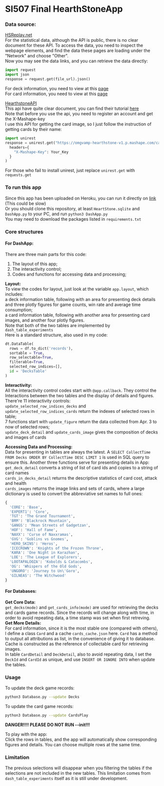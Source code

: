 # SI507 Final HearthStoneApp
### Data source:   
[HSReplay.net](https://hsreplay.net/)      
For the statistical data, although the API is public, there is no clear document for these API.
To access the data, you need to inspect the webpage elements, and find the data these pages
are loading under the "Network" and choose "Other".  
Now you may see the data links, and you can retrieve the data directly:  
```python
import request
import json
response = request.get(file_url).json()
```
For deck information, you need to view at this [page](https://hsreplay.net/decks/)   
For card information, you need to view at this [page](https://hsreplay.net/cards/)  

[HearthstoneAPI](http://hearthstoneapi.com/#start)   
This api have quite clear document, you can find their tutorial [here](https://market.mashape.com/omgvamp/hearthstone)  
Note that before you use the api, you need to register an account and get the X-Mashape-key   
I use this API for getting the card image, so I just follow the instruction of getting cards by their name:
```python
import unirest
response = unirest.get("https://omgvamp-hearthstone-v1.p.mashape.com/cards/search/{name}",
  headers={
    "X-Mashape-Key": Your_Key
  }
)
```
For those who fail to install unirest, just replace `unirest.get` with `requests.get`

### To run this app
Since this app has been uploaded on Heroku, you can run it directly on [link](si-507-final-hearthstone-app.herokuapp.com) (This could be slow)  
Or you should clone this repository, at least `HeartStone.sqlite` and `DashApp.py`
to your PC, and run `python3 DashApp.py`  
You may need to download the packages listed in `requirements.txt`  

### Core structures
#### For DashApp:
There are three main parts for this code:  
1. The layout of this app;     
2. The interactivity control;
3. Codes and functions for accessing data and processing;  

**Layout:**       
To view the codes for layout, just look at the variable `app.layout`, which includes:  
a deck information table, following with an area for presenting deck details and three plotly
figures for game counts, win rate and average time consumption;  
a card information table, following with another area for presenting card images, and another
four plotly figures.  
Note that both of the two tables are implemented by `dash_table_experiments`  
Here is a standard structure, also used in my code:  
```python
dt.DataTable(
  rows = df.to_dict('records'),
  sortable = True,
  row_selectable=True,
  filterable=True,
  selected_row_indices=[],
  id = 'DecksTable'
)
```   
**Interactivity:**      
All the interactivity control codes start with `@app.callback`. They control the Interactions
between the two tables and the display of details and figures.    
There're 11 interactivity controls:  
`update_selected_row_indices_decks` and `update_selected_row_indices_cards` return the indexes of selected rows in table;  
7 functions start with `update_figure` return the data collected from Apr. 3 to now of selected rows;   
`update_deck_detail` and `update_cards_image` gives the composition of decks and images of cards

**Accessing Data and Processing:**    
Data for presenting in tables are always the latest. A `SELECT CollectTime FROM Decks ORDER BY CollectTime DESC LIMIT 1` is used in SQL query to ensure this.
Another three functions serve for presenting details in App:   
`get_deck_detail` converts a string of list of card ids and copies to a string of card names     
`cards_in_decks_detail` returns the descriptive statistics of card cost, attack and health     
`cards_images` returns the image links and sets of cards, where a large dictionary is used to convert the abbreviative set names to full ones:
```python
{
  'CORE': 'Base',
  'EXPERT1': 'Core',
  'TGT': 'The Grand Tournament',
  'BRM': 'Blackrock Mountain',
  'GANGS': 'Mean Streets of Gadgetzan',
  'HOF': 'Hall of Fame',
  'NAXX': 'Curse of Naxxramas',
  'GVG': 'Goblins vs Gnomes',
  'HERO_SKINS': 'Heros',
  'ICECROWN': 'Knights of the Frozen Throne',
  'KARA': 'One Night in Karazhan',
  'LOE': 'The League of Explorers',
  'LOOTAPALOOZA': 'Kobolds & Catacombs',
  'OG': 'Whispers of the Old Gods',
  'UNGORO': 'Journey to Un\'Goro',
  'GILNEAS': 'The Witchwood'
}
```

#### For Databases:  
**Get Core Data:**      
`get_decks(mode)` and `get_cards_info(mode)` are used for retrieving the decks and cards game records. Since the records will change along with time, in order to avoid repeating data, a time stamp was set when first retreving.   
**Get More Details:**    
For card information, since it is the most stable one (compared with others), I define a class `Card` and a cache `cards_cache.json` here. `Card` has a method to output all attributions as list, in the convenience of giving it to database. Cache is constructed as the reference of collectable card for retrieving images.    
In table `CardDetail` and `DeckDetail`, also to avoid repeating data, I set the `DeckId` and `CardId` as unique, and use `INSERT OR IGNORE INTO` when update the tables.

### Usage  
To update the deck game records:   
```bash
python3 Database.py --update Decks
```
To update the card game records:    
```bash
python3 Database.py --update CardsPlay
```
**DANGER!!!! PLEASE DO NOT RUN --init!!!**   

To play with the app:   
Click the rows in tables, and the app will automatically show corresponding figures and details. You can choose multiple rows at the same time.

### Limitation
The previous selections will disappear when you filtering the tables if the selections are not included in the new tables. This limitation comes from `dash_table_experiments` itself as it is still under development.
